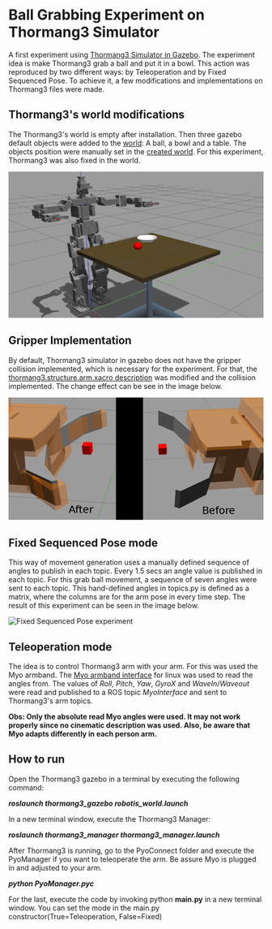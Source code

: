 # Ball Grabbing Experiment on Thormang3 Simulator
A first experiment using [Thormang3 Simulator in Gazebo](http://wiki.ros.org/ROBOTIS-THORMANG3). The experiment idea is make Thormang3 grab a ball and put it in a bowl. This action was reproduced by two different ways: by Teleoperation and by Fixed Sequenced Pose. To achieve it, a few modifications and implementations on Thormang3 files were made.


## Thormang3's world modifications
The Thormang3's world is empty after installation. Then three gazebo default objects were added to the [world](https://github.com/ROBOTIS-GIT/ROBOTIS-THORMANG-Common/blob/master/thormang3_gazebo/worlds/empty.world): A ball, a bowl and a table. The objects position were manually set in the [created world](/world/pimped.world). For this experiment, Thormang3 was also fixed in the world.

![Gripper modification](/git_data/world.png)

## Gripper Implementation
By default, Thormang3 simulator in gazebo does not have the gripper collision implemented, which is necessary for the experiment.
For that, the [thormang3.structure.arm.xacro description](https://github.com/ROBOTIS-GIT/ROBOTIS-THORMANG-Common/blob/master/thormang3_description/urdf/thormang3.structure.arm.xacro) was modified and the collision implemented. The change effect can be see in the image below.


![Gripper modification](/git_data/grip.png)


## Fixed Sequenced Pose mode
This way of movement generation uses a manually defined sequence of angles to publish in each topic. Every 1.5 secs an angle value is published in each topic. For this grab ball movement, a sequence of seven angles were sent to each topic. This hand-defined angles in topics.py is defined as a matrix, where the columns are for the arm pose in every time step. The result of this experiment can be seen in the image below.


![Fixed Sequenced Pose experiment](/git_data/fixed.gif)


## Teleoperation mode
The idea is to control Thormang3 arm with your arm. For this was used the Myo armband. The [Myo armband interface](http://www.fernandocosentino.net/pyoconnect/) for linux was used to read the angles from. The values of *Roll*, *Pitch*, *Yaw*, *GyroX* and *WaveIn*/*Waveout* were read and published to a ROS topic *MyoInterface* and sent to Thormang3's arm topics.

**Obs: Only the absolute read Myo angles were used. It may not work properly since no cinematic description was used. Also, be aware that Myo adapts differently in each person arm.**


## How to run
Open the Thormang3 gazebo in a terminal by executing the following command:

***roslaunch thormang3_gazebo robotis_world.launch*** 


In a new terminal window, execute the Thormang3 Manager:

***roslaunch thormang3_manager thormang3_manager.launch*** 


After Thormang3 is running, go to the PyoConnect folder and execute the PyoManager if you want to teleoperate the arm. Be assure Myo is plugged in and adjusted to your arm.

***python PyoManager.pyc***


For the last, execute the code by invoking python **main.py** in a new terminal window. You can set the mode in the main.py constructor(True=Teleoperation, False=Fixed)

